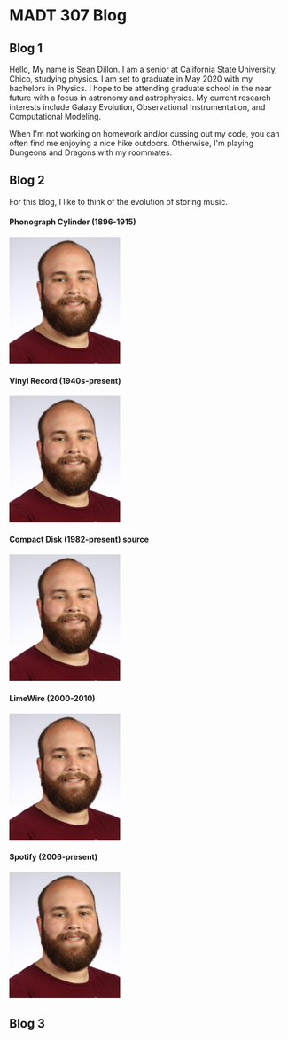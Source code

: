 
   

# MADT 307 Blog

## Blog 1 
Hello, My name is Sean Dillon. I am a senior at California State University, Chico, studying physics. I am set to graduate in May 2020 with my bachelors in Physics. I hope to be attending graduate school in the near future with a focus in astronomy and astrophysics. My current research interests include Galaxy Evolution, Observational Instrumentation, and Computational Modeling.

When I'm not working on homework and/or cussing out my code, you can often find me enjoying a nice hike outdoors. Otherwise, I'm playing Dungeons and Dragons with my roommates.


## Blog 2
For this blog, I like to think of the evolution of storing music. 

#### Phonograph Cylinder (1896-1915)
<img src="images/headshot1.JPG" width="200" >

#### Vinyl Record (1940s-present)
<img src="images/headshot1.JPG" width="200" >

#### Compact Disk (1982-present) [source](https://simple.wikipedia.org/wiki/Compact_disc)
<img src="images/headshot1.JPG" width="200" >

#### LimeWire (2000-2010)
<img src="images/headshot1.JPG" width="200" >

#### Spotify (2006-present)
<img src="images/headshot1.JPG" width="200" >

## Blog 3
